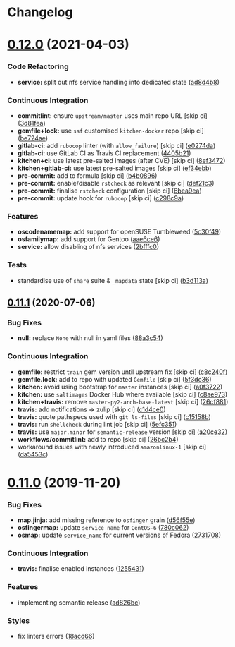 # Changelog

# [0.12.0](https://github.com/saltstack-formulas/nfs-formula/compare/v0.11.1...v0.12.0) (2021-04-03)


### Code Refactoring

* **service:** split out nfs service handling into dedicated state ([ad8d4b8](https://github.com/saltstack-formulas/nfs-formula/commit/ad8d4b89dc1f20d8bb02abcfbd2e98e2d0395317))


### Continuous Integration

* **commitlint:** ensure `upstream/master` uses main repo URL [skip ci] ([3d81fea](https://github.com/saltstack-formulas/nfs-formula/commit/3d81feaab31734c149c50d59b2a057e62e8463af))
* **gemfile+lock:** use `ssf` customised `kitchen-docker` repo [skip ci] ([be724ae](https://github.com/saltstack-formulas/nfs-formula/commit/be724aed004193eb45a0b94c7a1274cb1a6aa227))
* **gitlab-ci:** add `rubocop` linter (with `allow_failure`) [skip ci] ([e0274da](https://github.com/saltstack-formulas/nfs-formula/commit/e0274daa9acc2b069ceb9f3a77c2a630ed4cfa34))
* **gitlab-ci:** use GitLab CI as Travis CI replacement ([4405b21](https://github.com/saltstack-formulas/nfs-formula/commit/4405b2151768067098c1431007416db65daf36f7))
* **kitchen+ci:** use latest pre-salted images (after CVE) [skip ci] ([8ef3472](https://github.com/saltstack-formulas/nfs-formula/commit/8ef34725eb0cffae615d47346238c624ee104880))
* **kitchen+gitlab-ci:** use latest pre-salted images [skip ci] ([ef34ebb](https://github.com/saltstack-formulas/nfs-formula/commit/ef34ebba22b3f5255dec3c1faeb3e877982b87b6))
* **pre-commit:** add to formula [skip ci] ([b4b0896](https://github.com/saltstack-formulas/nfs-formula/commit/b4b0896979895c82be592ae3f0232647d8580521))
* **pre-commit:** enable/disable `rstcheck` as relevant [skip ci] ([def21c3](https://github.com/saltstack-formulas/nfs-formula/commit/def21c3ba004e806e7ac4aa608ab05efdeae06fe))
* **pre-commit:** finalise `rstcheck` configuration [skip ci] ([6bea9ea](https://github.com/saltstack-formulas/nfs-formula/commit/6bea9eaedde9b1b29f56f15ec080649a405691a1))
* **pre-commit:** update hook for `rubocop` [skip ci] ([c298c9a](https://github.com/saltstack-formulas/nfs-formula/commit/c298c9a7cecfb15213441105d9f83cd47e7cb621))


### Features

* **oscodenamemap:** add support for openSUSE Tumbleweed ([5c30f49](https://github.com/saltstack-formulas/nfs-formula/commit/5c30f49cef7c20a76201505550ad9976822fa61b))
* **osfamilymap:** add support for Gentoo ([aae6ce6](https://github.com/saltstack-formulas/nfs-formula/commit/aae6ce6414fc077c65b96c8f55e519863e8a5ed7))
* **service:** allow disabling of nfs services ([2bfffc0](https://github.com/saltstack-formulas/nfs-formula/commit/2bfffc06a919546ae5775010ba4e33a5e200938b))


### Tests

* standardise use of `share` suite & `_mapdata` state [skip ci] ([b3d113a](https://github.com/saltstack-formulas/nfs-formula/commit/b3d113a49eef5b459aa83a12881a888f83a0dc2c))

## [0.11.1](https://github.com/saltstack-formulas/nfs-formula/compare/v0.11.0...v0.11.1) (2020-07-06)


### Bug Fixes

* **null:** replace `None` with null in yaml files ([88a3c54](https://github.com/saltstack-formulas/nfs-formula/commit/88a3c544cca607c22b661c4d59df3012cc21208d))


### Continuous Integration

* **gemfile:** restrict `train` gem version until upstream fix [skip ci] ([c8c240f](https://github.com/saltstack-formulas/nfs-formula/commit/c8c240f300b5e59913bfd0be039a59fe460ad2b3))
* **gemfile.lock:** add to repo with updated `Gemfile` [skip ci] ([5f3dc36](https://github.com/saltstack-formulas/nfs-formula/commit/5f3dc366f38cd0759eff9f2b4ff1e5546dd19d65))
* **kitchen:** avoid using bootstrap for `master` instances [skip ci] ([a0f3722](https://github.com/saltstack-formulas/nfs-formula/commit/a0f372258bdf9c1e55ef0d24442d9088ca576999))
* **kitchen:** use `saltimages` Docker Hub where available [skip ci] ([c8ae973](https://github.com/saltstack-formulas/nfs-formula/commit/c8ae973a61a933453e0b769233cef3d2355b1cc0))
* **kitchen+travis:** remove `master-py2-arch-base-latest` [skip ci] ([26cf881](https://github.com/saltstack-formulas/nfs-formula/commit/26cf881085950553d6ccb28a19100e22ac438cb8))
* **travis:** add notifications => zulip [skip ci] ([c1d4ce0](https://github.com/saltstack-formulas/nfs-formula/commit/c1d4ce0d7b4da976b241506df29b6f992afa7cf9))
* **travis:** quote pathspecs used with `git ls-files` [skip ci] ([c15158b](https://github.com/saltstack-formulas/nfs-formula/commit/c15158b1ec0aebbd249c5cddfa7e1ee2d0e88679))
* **travis:** run `shellcheck` during lint job [skip ci] ([5efc351](https://github.com/saltstack-formulas/nfs-formula/commit/5efc35189d6da8440e4822cf3ea7af8e91b463e3))
* **travis:** use `major.minor` for `semantic-release` version [skip ci] ([a20ce32](https://github.com/saltstack-formulas/nfs-formula/commit/a20ce32841077e418b0e15155c081b4014e9a9a1))
* **workflows/commitlint:** add to repo [skip ci] ([26bc2b4](https://github.com/saltstack-formulas/nfs-formula/commit/26bc2b410cbc5b9bd3b48e771dc4149e481f127f))
* workaround issues with newly introduced `amazonlinux-1` [skip ci] ([da5453c](https://github.com/saltstack-formulas/nfs-formula/commit/da5453c87bd2d98a2d191f11ec4f9906d6cce2bf))

# [0.11.0](https://github.com/saltstack-formulas/nfs-formula/compare/v0.10.0...v0.11.0) (2019-11-20)


### Bug Fixes

* **map.jinja:** add missing reference to `osfinger` grain ([d56f55e](https://github.com/saltstack-formulas/nfs-formula/commit/d56f55e6cafb88f5f6f5012eda1e50a304684362))
* **osfingermap:** update `service_name` for `CentOS-6` ([780c062](https://github.com/saltstack-formulas/nfs-formula/commit/780c0622284c98464a65a7f7cba3660b5ef94cbd))
* **osmap:** update `service_name` for current versions of Fedora ([2731708](https://github.com/saltstack-formulas/nfs-formula/commit/27317085f7f5435fd11cbe8351802ce66bb2df99))


### Continuous Integration

* **travis:** finalise enabled instances ([1255431](https://github.com/saltstack-formulas/nfs-formula/commit/1255431d0d2a2ede0a7696a13710fb67df52c680))


### Features

* implementing semantic release ([ad826bc](https://github.com/saltstack-formulas/nfs-formula/commit/ad826bc23ef2b576ba298ea81007357cfd0a5d63))


### Styles

* fix linters errors ([18acd66](https://github.com/saltstack-formulas/nfs-formula/commit/18acd667c0299a7a9438d57f5f7d120df2841125))
